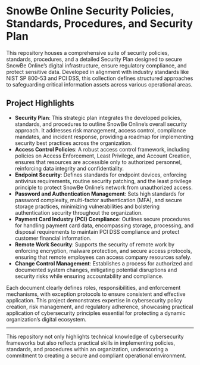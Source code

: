 # SnowBe Online Security Policies, Standards, Procedures, and Security Plan

This repository houses a comprehensive suite of security policies, standards, procedures, and a detailed Security Plan designed to secure SnowBe Online’s digital infrastructure, ensure regulatory compliance, and protect sensitive data. Developed in alignment with industry standards like NIST SP 800-53 and PCI DSS, this collection defines structured approaches to safeguarding critical information assets across various operational areas.

## Project Highlights
- **Security Plan**: This strategic plan integrates the developed policies, standards, and procedures to outline SnowBe Online’s overall security approach. It addresses risk management, access control, compliance mandates, and incident response, providing a roadmap for implementing security best practices across the organization.
- **Access Control Policies**: A robust access control framework, including policies on Access Enforcement, Least Privilege, and Account Creation, ensures that resources are accessible only to authorized personnel, reinforcing data integrity and confidentiality.
- **Endpoint Security**: Defines standards for endpoint devices, enforcing antivirus requirements, routine security patching, and the least privilege principle to protect SnowBe Online’s network from unauthorized access.
- **Password and Authentication Management**: Sets high standards for password complexity, multi-factor authentication (MFA), and secure storage practices, minimizing vulnerabilities and bolstering authentication security throughout the organization.
- **Payment Card Industry (PCI) Compliance**: Outlines secure procedures for handling payment card data, encompassing storage, processing, and disposal requirements to maintain PCI DSS compliance and protect customer financial information.
- **Remote Work Security**: Supports the security of remote work by enforcing encryption, malware protection, and secure access protocols, ensuring that remote employees can access company resources safely.
- **Change Control Management**: Establishes a process for authorized and documented system changes, mitigating potential disruptions and security risks while ensuring accountability and compliance.

Each document clearly defines roles, responsibilities, and enforcement mechanisms, with exception protocols to ensure consistent and effective application. This project demonstrates expertise in cybersecurity policy creation, risk management, and regulatory adherence, showcasing practical application of cybersecurity principles essential for protecting a dynamic organization’s digital ecosystem.

---

This repository not only highlights technical knowledge of cybersecurity frameworks but also reflects practical skills in implementing policies, standards, and procedures within an organization, underscoring a commitment to creating a secure and compliant operational environment.
